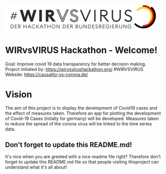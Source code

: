![Banner](wirvsvirus-banner.jpg)

# WIRvsVIRUS Hackathon - Welcome!
Goal: Improve covid 19 data transparency for better decision making. <br>
Project initiated by: https://wirvsvirushackathon.org/ #WIRVSVIRUS
Website: https://causality-vs-corona.de/

# Vision
The aim of this project is to display the development of Covid19 cases and the effect of measures taken.
Therefore an app for plotting the development of Covid-19 Cases (intially for germany) will be developed.
Measures taken to reduce the spread of the corona virus will be linked to the time series data.

## Don't forget to update this README.md!

It's nice when you are greeted with a nice readme file right? Therefore don't forget to update this README.md file so that people visiting thisproject can understand what it's all about!
